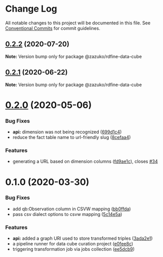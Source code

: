 # Change Log

All notable changes to this project will be documented in this file.
See [Conventional Commits](https://conventionalcommits.org) for commit guidelines.

## [0.2.2](https://github.com/zazuko/data-cube-curation/compare/@zazuko/rdfine-data-cube@0.2.1...@zazuko/rdfine-data-cube@0.2.2) (2020-07-20)

**Note:** Version bump only for package @zazuko/rdfine-data-cube





## [0.2.1](https://github.com/zazuko/data-cube-curation/compare/@zazuko/rdfine-data-cube@0.2.0...@zazuko/rdfine-data-cube@0.2.1) (2020-06-22)

**Note:** Version bump only for package @zazuko/rdfine-data-cube





# [0.2.0](https://github.com/zazuko/data-cube-curation/compare/@zazuko/rdfine-data-cube@0.1.0...@zazuko/rdfine-data-cube@0.2.0) (2020-05-06)


### Bug Fixes

* **api:** dimension was not being recognized ([699d1c4](https://github.com/zazuko/data-cube-curation/commit/699d1c4))
* reduce the fact table name to url-friendly slug ([8cefaa4](https://github.com/zazuko/data-cube-curation/commit/8cefaa4))


### Features

* generating a URL based on dimension columns ([fd9ae1c](https://github.com/zazuko/data-cube-curation/commit/fd9ae1c)), closes [#34](https://github.com/zazuko/data-cube-curation/issues/34)





# 0.1.0 (2020-03-30)


### Bug Fixes

* add qb:Observation column in CSVW mapping ([bb0ffda](https://github.com/zazuko/data-cube-curation/commit/bb0ffda))
* pass csv dialect options to csvw mapping ([5c14e5a](https://github.com/zazuko/data-cube-curation/commit/5c14e5a))


### Features

* **api:** added a graph URI used to store transformed triples ([3ada2e1](https://github.com/zazuko/data-cube-curation/commit/3ada2e1))
* a pipeline runner for data cube curation project ([e0fee8c](https://github.com/zazuko/data-cube-curation/commit/e0fee8c))
* triggering transformation job via jobs collection ([ee5dcb9](https://github.com/zazuko/data-cube-curation/commit/ee5dcb9))
